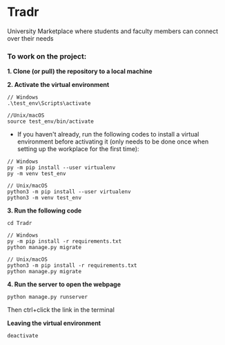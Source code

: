 # Tradr
University Marketplace where students and faculty members can connect over their needs


### To work on the project:
**1. Clone (or pull) the repository to a local machine**

**2. Activate the virtual environment**
```
// Windows
.\test_env\Scripts\activate

//Unix/macOS
source test_env/bin/activate
```
* If you haven't already, run the following codes to install a virtual environment before activating it (only needs to be done once when setting up the workplace for the first time):
```
// Windows
py -m pip install --user virtualenv
py -m venv test_env

// Unix/macOS
python3 -m pip install --user virtualenv
python3 -m venv test_env

```


**3. Run the following code**
```
cd Tradr

// Windows
py -m pip install -r requirements.txt
python manage.py migrate

// Unix/macOS
python3 -m pip install -r requirements.txt
python manage.py migrate
```
**4. Run the server to open the webpage**
```
python manage.py runserver
```
Then ctrl+click the link in the terminal

**Leaving the virtual environment**
```
deactivate
```
